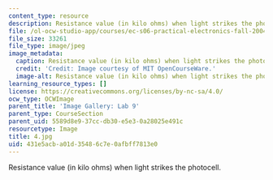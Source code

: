 ```yaml
---
content_type: resource
description: Resistance value (in kilo ohms) when light strikes the photocell.
file: /ol-ocw-studio-app/courses/ec-s06-practical-electronics-fall-2004/431e5acba01d35486c7e0afbff7813e0_4.jpg
file_size: 33261
file_type: image/jpeg
image_metadata:
  caption: Resistance value (in kilo ohms) when light strikes the photocell.
  credit: 'Credit: Image courtesy of MIT OpenCourseWare.'
  image-alt: Resistance value (in kilo ohms) when light strikes the photocell.
learning_resource_types: []
license: https://creativecommons.org/licenses/by-nc-sa/4.0/
ocw_type: OCWImage
parent_title: 'Image Gallery: Lab 9'
parent_type: CourseSection
parent_uid: 5589d8e9-37cc-db30-e5e3-0a28025e491c
resourcetype: Image
title: 4.jpg
uid: 431e5acb-a01d-3548-6c7e-0afbff7813e0
---
```

Resistance value (in kilo ohms) when light strikes the photocell.